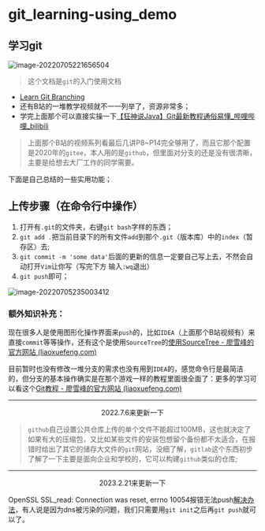 ﻿# git_learning-using_demo

## 学习git

![image-20220705221656504](https://img2022.cnblogs.com/blog/2737817/202207/2737817-20220706232120722-1365924680.png)

> 这个文档是`git`的入门使用文档

- [Learn Git Branching](https://learngitbranching.js.org/?demo=&locale=zh_CN)
- 还有B站的一堆教学视频就不一一列举了，资源非常多；
- 学完上面那个可以直接实操一下[【狂神说Java】Git最新教程通俗易懂_哔哩哔哩_bilibili](https://www.bilibili.com/video/BV1FE411P7B3?p=14&vd_source=ee7084e0c5101ce0d8d076550c3bc93c)

> 上面那个B站的视频系列看最后几讲P8~P14完全够用了，而且它那个配置是2020年的`gitee`，本人用的是`github`，但里面对分支的还是没有很清晰，主要是给想去大厂工作的同学需要。

下面是自己总结的一些实用功能；

## 上传步骤（在命令行中操作）

1. 打开有`.git`的文件夹，右键`git bash`字样的东西；
1. `git add .`把当前目录下的所有文件`add`到那个`.git`（版本库）中的`index`（暂存区）去;
2. `git commit -m 'some data'`后面的更新的信息一定要自己写上去，不然会自动打开`Vim`让你写（写完下方 输入`:wq`退出）
3. `git push`即可；

![image-20220705235003412](https://img2022.cnblogs.com/blog/2737817/202207/2737817-20220706232120168-1314930032.png)

### 额外知识补充：

现在很多人是使用图形化操作界面来`push`的，比如`IDEA`（上面那个B站视频有）来直接`commit`等等操作，还有这个是使用`SourceTree`的[使用SourceTree - 廖雪峰的官方网站 (liaoxuefeng.com)](https://www.liaoxuefeng.com/wiki/896043488029600/1317161920364578)

目前暂时也没有修改一堆分支的需求也没有用到`IDEA`的，感觉命令行是最简洁的，但分支的基本操作确实是在那个游戏一样的教程里面很全面了：更多的学习可以看这个[Git教程 - 廖雪峰的官方网站 (liaoxuefeng.com)](https://www.liaoxuefeng.com/wiki/896043488029600)

----

<center>2022.7.6来更新一下</center>

> `github`自己设置公共仓库上传的单个文件不能超过100MB，这也就决定了如果有大的压缩包，又比如某些文件的安装包想留个备份都不太适合，在报错时给出了其它的储存大文件的`git`网站，没细了解，`gitlab`这个东西初步了解了一下主要是面向企业和学校的，它可以构建`github`类似的仓库;

----

<center>2023.2.21来更新一下</center>

OpenSSL SSL_read: Connection was reset, errno 10054报错无法push[解决办法](https://blog.csdn.net/sinat_32017511/article/details/115762643)，有人说是因为dns被污染的问题，我们只需要用`git init`之后再`git push`就可以了。
